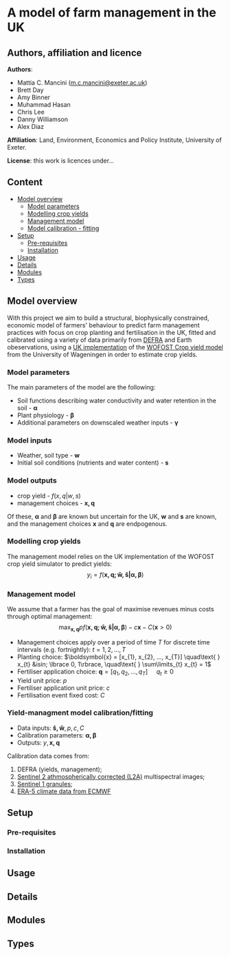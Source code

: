 # A model of farm management in the UK

## Authors, affiliation and licence
**Authors**: 
- Mattia C. Mancini (m.c.mancini@exeter.ac.uk)
- Brett Day
- Amy Binner
- Muhammad Hasan
- Chris Lee
- Danny Williamson
- Alex Diaz

**Affiliation**: Land, Environment, Economics and Policy Institute, University of Exeter.

**License**: this work is licences under...

## Content
- [Model overview](#model-overview)
    - [Model parameters](#model-parameters)
    - [Modelling crop yields](#modelling-crop-yields)
    - [Management model](#management-model)
    - [Model calibration - fitting](#yield-managment-model-calibrationfitting)
- [Setup](#setup)
    - [Pre-requisites](#pre-requisites)
    - [Installation](#installation)
- [Usage](#usage)
- [Details](#details)
- [Modules](#modules)
- [Types](#types)

## Model overview
With this project we aim to build a structural, biophysically constrained, economic model of farmers' behaviour to predict farm management practices with focus on crop planting and fertilisation in the UK, fitted and calibrated using a variety of data primarily from [DEFRA](https://www.gov.uk/government/organisations/department-for-environment-food-rural-affairs) and Earth obeservations, using a [UK implementation](https://github.com/mcmancini/UkWofost) of the [WOFOST Crop yield model](https://www.wur.nl/en/research-results/research-institutes/environmental-research/facilities-tools/software-models-and-databases/wofost.htm) from the University of Wageningen in order to estimate crop yields.

### Model parameters
The main parameters of the model are the following:
- Soil functions describing water conductivity and water retention in the soil - $\boldsymbol{\alpha}$
- Plant physiology - $\boldsymbol{\beta}$
- Additional parameters on downscaled weather inputs - $\boldsymbol{\gamma}$

### Model inputs
- Weather, soil type - $\boldsymbol{w}$
- Initial soil conditions (nutrients and water content) - $\boldsymbol{s}$

### Model outputs
- crop yield - $f(x, q|w, s)$
- management choices - $\boldsymbol{x, q}$

Of these, $\boldsymbol{\alpha}$ and $\boldsymbol{\beta}$ are known but uncertain for the UK, $\boldsymbol{w}$ and $\boldsymbol{s}$ are known, and the management choices $\boldsymbol{x}$ and $\boldsymbol{q}$ are endpogenous.
### Modelling crop yields
The management model relies on the UK implementation of the WOFOST crop yield simulator to predict yields:
$$y_{i} = f(\boldsymbol{x, q; \hat{w}, \hat{s} | \alpha, \beta})$$

### Management model
We assume that a farmer has the goal of maximise revenues minus costs through optimal management:
$$\max_{\boldsymbol{x, q}} pf(\boldsymbol{x, q; \hat{w}, \hat{s} | \alpha, \beta}) - c\boldsymbol{x} - C(\boldsymbol{x} > 0)$$
- Management choices apply over a period of time $T$ for discrete time intervals (e.g. fortnightly): $t = 1, 2, ..., T$
- Planting choice: $\boldsymbol{x} = [x_{1}, x_{2}, ..., x_{T}] \quad\text{      } x_{t} &isin; \lbrace 0, 1\rbrace, \quad\text{      } \sum\limits_{t} x_{t} = 1$
- Fertiliser application choice: $\boldsymbol{q} = [q_{1}, q_{2}, ..., q_{T}] \quad\text{      } q_{t}\geq 0$
- Yield unit price: $p$
- Fertiliser application unit price: $c$
- Fertilisation event fixed cost: $C$

### Yield-managment model calibration/fitting
- Data inputs: $\boldsymbol{\hat{s}, \hat{w}}, p, c, C$
- Calibration parameters: $\boldsymbol{\alpha, \beta}$
- Outputs: $y, \boldsymbol{x, q}$

Calibration data comes from:
1. DEFRA (yields, management);
2. [Sentinel 2 athmospherically corrected (L2A)](https://registry.opendata.aws/sentinel-2/) multispectral images;
3. [Sentinel 1 granules](https://search.asf.alaska.edu/#/);
4. [ERA-5 climate data from ECMWF](https://www.ecmwf.int/en/forecasts/datasets/reanalysis-datasets/era5)

## Setup

### Pre-requisites

### Installation

## Usage

## Details

## Modules

## Types
